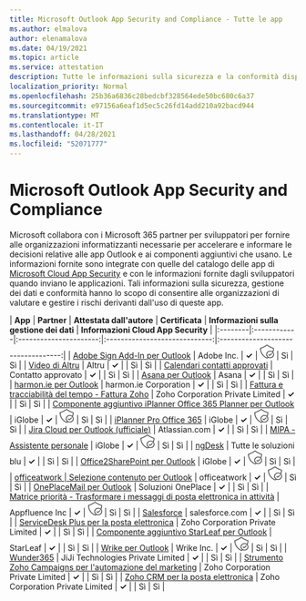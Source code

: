 ```yaml
---
title: Microsoft Outlook App Security and Compliance - Tutte le app
ms.author: elmalova
author: elenamalova
ms.date: 04/19/2021
ms.topic: article
ms.service: attestation
description: Tutte le informazioni sulla sicurezza e la conformità disponibili per tutte le app Outlook Microsoft.
localization_priority: Normal
ms.openlocfilehash: 25b36a6836c28bedcbf328564ede50bc680c6a37
ms.sourcegitcommit: e97156a6eaf1d5ec5c26fd14add210a92bacd944
ms.translationtype: MT
ms.contentlocale: it-IT
ms.lasthandoff: 04/28/2021
ms.locfileid: "52071777"
---
```

# <a name="microsoft-outlook-app-security-and-compliance"></a>Microsoft Outlook App Security and Compliance

Microsoft collabora con i Microsoft 365 partner per sviluppatori per fornire alle organizzazioni informatizzanti necessarie per accelerare e informare le decisioni relative alle app Outlook e ai componenti aggiuntivi che usano. Le informazioni fornite sono integrate con quelle del catalogo delle app di [Microsoft Cloud App Security](https://www.microsoft.com/en-us/enterprise-mobility-security/cloud-app-security) e con le informazioni fornite dagli sviluppatori quando inviano le applicazioni. Tali informazioni sulla sicurezza, gestione dei dati e conformità hanno lo scopo di consentire alle organizzazioni di valutare e gestire i rischi derivanti dall'uso di queste app.

| **App** | **Partner** | **Attestata dall'autore** | **Certificata** | **Informazioni sulla gestione dei dati** | **Informazioni Cloud App Security** |
|:--------|:------------|:----------------------:|:-----------------------------:|:----------------------------------:|
| [Adobe Sign Add-In per Outlook](./adobe-inc-sign-add-in-for-outlook.md) | Adobe Inc. | **✓** | <img alt="Certified application badge" src="../media/certified-badge.png" height="25" width="25" /> | Sì | Sì |
| [Video di Altru](./altru-videos.md) | Altru | **✓** |  | Sì | Sì |
| [Calendari contatti approvati](./approved-contact-calendars.md) | Contatto approvato | **✓** |  | Sì | Sì |
| [Asana per Outlook](./asana-for-outlook.md) | Asana | **✓** |  | Sì | Sì |
| [harmon.ie per Outlook](./harmonie-corporation-for-outlook.md) | harmon.ie Corporation | **✓** |  | Sì | Sì |
| [Fattura e tracciabilità del tempo - Fattura Zoho](./zoho-corporation-private-limited-invoice-and-time-tracking.md) | Zoho Corporation Private Limited | **✓** |  | Sì | Sì |
| [Componente aggiuntivo iPlanner Office 365 Planner per Outlook](./iglobe-iplanner-office-365-planner-add-in-for-outlook.md) | iGlobe | **✓** | <img alt="Certified application badge" src="../media/certified-badge.png" height="25" width="25" /> | Sì | Sì |
| [iPlanner Pro Office 365](./iglobe-iplanner-pro-office-365.md) | iGlobe | **✓** | <img alt="Certified application badge" src="../media/certified-badge.png" height="25" width="25" /> | Sì | Sì |
| [Jira Cloud per Outlook (ufficiale)](./atlassiancom-jira-cloud-for-outlook-official.md) | Atlassian.com | **✓** |  | Sì | Sì |
| [MIPA - Assistente personale](./iglobe-mipa-your-own-personal-assistant.md) | iGlobe | **✓** | <img alt="Certified application badge" src="../media/certified-badge.png" height="25" width="25" /> | Sì | Sì |
| [ngDesk](./all-blue-solutions-ngdesk.md) | Tutte le soluzioni blu | **✓** |  | Sì | Sì |
| [Office2SharePoint per Outlook](./iglobe-office2sharepoint-for-outlook.md) | iGlobe | **✓** | <img alt="Certified application badge" src="../media/certified-badge.png" height="25" width="25" /> | Sì | Sì |
| [officeatwork | Selezione contenuto per Outlook](./officeatwork-officeatworkcontent-chooser-for-outlook.md) | officeatwork | **✓** | <img alt="Certified application badge" src="../media/certified-badge.png" height="25" width="25" /> | Sì | Sì |
| [OnePlaceMail per Outlook](./oneplace-solutions-oneplacemail-for-outlook.md) | Soluzioni OnePlace | **✓** |  | Sì | Sì |
| [Matrice priorità - Trasformare i messaggi di posta elettronica in attività](./appfluence-inc-priority-matrix-turn-emails-into-tasks.md) | Appfluence Inc | **✓** | <img alt="Certified application badge" src="../media/certified-badge.png" height="25" width="25" /> | Sì | Sì |
| [Salesforce](./salesforcecom-salesforce.md) | salesforce.com | **✓** |  | Sì | Sì |
| [ServiceDesk Plus per la posta elettronica](./zoho-corporation-private-limited-servicedesk-plus-for-email.md) | Zoho Corporation Private Limited | **✓** |  | Sì | Sì |
| [Componente aggiuntivo StarLeaf per Outlook](./starleaf-add-in-for-outlook.md) | StarLeaf | **✓** |  | Sì | Sì |
| [Wrike per Outlook](./wrike-inc-for-outlook.md) | Wrike Inc. | **✓** | <img alt="Certified application badge" src="../media/certified-badge.png" height="25" width="25" /> | Sì | Sì |
| [Wunder365](./jiji-technologies-private-limited-wunder365.md) | JiJi Technologies Private Limited | **✓** |  | Sì | Sì |
| [Strumento Zoho Campaigns per l'automazione del marketing](./zoho-corporation-private-limited-campaigns-tool-for-marketing-automation.md) | Zoho Corporation Private Limited | **✓** |  | Sì | Sì |
| [Zoho CRM per la posta elettronica](./zoho-corporation-private-limited-crm-for-email.md) | Zoho Corporation Private Limited | **✓** |  | Sì | Sì |
